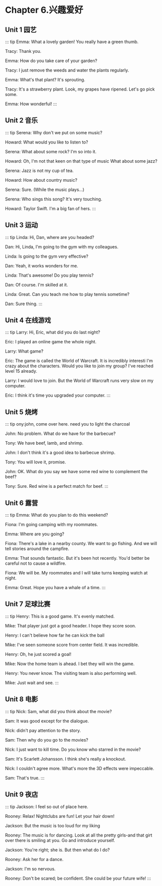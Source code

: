 # Chapter 6.兴趣爱好

## Unit 1 园艺
::: tip
Emma: What a lovely garden! You really have a green thumb.

Tracy: Thank you.

Emma: How do you take care of your garden?

Tracy: I just remove the weeds and water the plants regularly.

Emma: What's that plant? It's sprouting.

Tracy: It's a strawberry plant. Look, my grapes have ripened. Let's go pick some.

Emma: How wonderful!
:::

## Unit 2 音乐
::: tip
Serena: Why don't we put on some music?

Howard: What would you like to listen to?

Serena: What about some rock? I'm so into it.

Howard: Oh, I'm not that keen on that type of music What about some jazz?

Serena: Jazz is not my cup of tea.

Howard: How about country music?

Serena: Sure.
(While the music plays...)

Serena: Who sings this song? It's very touching.

Howard: Taylor Swift. I'm a big fan of hers.
:::

## Unit 3 运动
::: tip
Linda: Hi, Dan, where are you headed?

Dan: Hi, Linda, I'm going to the gym with my colleagues.

Linda: Is going to the gym very effective?

Dan: Yeah, it works wonders for me.

Linda: That's awesome! Do you play tennis?

Dan: Of course. I'm skilled at it.

Linda: Great. Can you teach me how to play tennis sometime?

Dan: Sure thing.
:::
## Unit 4 在线游戏

::: tip
Larry: Hi, Eric, what did you do last night?

Eric: I played an online game the whole night.

Larry: What game?

Eric: The game is called the World of Warcraft. It is incredibly interesti
I'm crazy about the characters. Would you like to join my group? I've
reached level 15 already.

Larry: I would love to join. But the World of Warcraft runs very slow on my
computer.

Eric: I think it's time you upgraded your computer.
:::

## Unit 5 烧烤

::: tip
ony:john, come over here. need you to light the charcoal

John: No problem. What do we have for the barbecue?

Tony: We have beef, lamb, and shrimp.

John: I don't think it's a good idea to barbecue shrimp.

Tony: You will love it, promise.

John: OK. What do you say we have some red wine to complement the beef?

Tony: Sure. Red wine is a perfect match for beef.
:::


## Unit 6 露营

::: tip
Emma: What do you plan to do this weekend?

Fiona: I'm going camping with my roommates.

Emma: Where are you going?

Fiona: There's a lake in a nearby county.
We want to go fishing. And we
will tell stories around the campfire.

Emma: That sounds fantastic. But it's been hot recently. You'd better be
careful not to cause a wildfire.

Fiona: We will be. My roommates and I will take turns keeping watch at
night.

Emma: Great. Hope you have a whale of a time.
:::


## Unit 7 足球比赛

::: tip
Henry: This is a good game. It's evenly matched.

Mike: That player just got a good header. I hope they score soon.

Henry: I can't believe how far he can kick the ball

Mike: I've seen someone score from center field. It was incredible.

Henry: Oh, he just scored a goal!

Mike: Now the home team is ahead. I bet they will win the game.

Henry: You never know. The visiting team is also performing well.

Mike: Just wait and see.
:::

## Unit 8 电影

::: tip
Nick: Sam, what did you think about the movie?

Sam: It was good except for the dialogue.

Nick: didn't pay attention to the story.

Sam: Then why do you go to the movies?

Nick: I just want to kill time. Do you know who starred in the movie?

Sam: It's Scarlett Johansson. I think she's really a knockout.

Nick: I couldn't agree more. What's more the 3D effects were impeccable.

Sam: That's true.
:::


## Unit 9 夜店

::: tip
Jackson: I feel so out of place here.

Rooney: Relax! Nightclubs are fun! Let your hair down!

Jackson: But the music is too loud for my liking

Rooney: The music is for dancing. Look at all the pretty girls-and that girt
over there is smiling at you. Go and introduce yourself.

Jackson: You're right; she is. But then what do I do?

Rooney: Ask her for a dance.

Jackson: I'm so nervous.

Rooney: Don't be scared; be confident. She could be your future wife!
:::